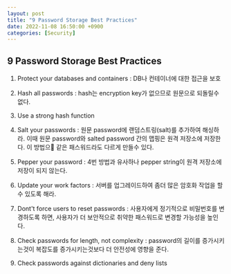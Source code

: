```yaml
---
layout: post
title: "9 Password Storage Best Practices"
date: 2022-11-08 16:50:00 +0900
categories: [Security]
---
```


## 9 Password Storage Best Practices

1. Protect your databases and containers : DB나 컨테이너에 대한 접근을 보호

2. Hash all passwords : hash는 encryption key가 없으므로 원문으로 되돌릴수 없다.

3. Use a strong hash function

4. Salt your passwords : 원문 password에 랜덤스트링(salt)를 추가하여 해싱하라. 이때 원문 password와 salted password 간의 맵핑은 원격 저장소에 저장한다. 이 방법으 같은 패스워드라도 다르게 만들수 있다.

5. Pepper your password : 4번 방법과 유사하나 pepper string이 원격 저장소에 저장이 되지 않는다.

6. Update your work factors : 서버를 업그레이드하여 좀더 많은 암호화 작업을 할수 있도록 해라.

7. Dont't force users to reset passwords : 사용자에게 정기적으로 비밀번호를 변경하도록 하면, 사용자가 더 보안적으로 취약한 패스워드로 변경할 가능성을 높인다.

8. Check passwords for length, not complexity : password의 길이를 증가시키는것이 복잡도를 증가시키는것보다 더 안전성에 영향을 준다.

9. Check passwords against dictionaries and deny lists
